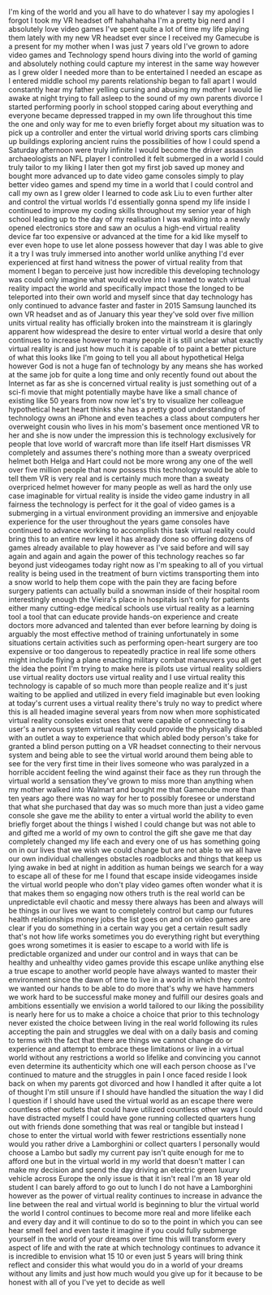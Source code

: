 
I&#39;m king of the world and you all have
to do whatever I say my apologies I
forgot I took my VR headset off
hahahahaha I&#39;m a pretty big nerd and I
absolutely love video games I&#39;ve spent
quite a lot of time my life playing them
lately with my new VR headset ever since
I received my Gamecube is a present for
my mother when I was just 7 years old
I&#39;ve grown to adore video games and
Technology spend hours diving into the
world of gaming and absolutely nothing
could capture my interest in the same
way however as I grew older I needed
more than to be entertained
I needed an escape as I entered middle
school my parents relationship began to
fall apart I would constantly hear my
father yelling cursing and abusing my
mother I would lie awake at night trying
to fall asleep to the sound of my own
parents divorce I started performing
poorly in school stopped caring about
everything and everyone became depressed
trapped in my own life
throughout this time the one and only
way for me to even briefly forget about
my situation was to pick up a controller
and enter the virtual world driving
sports cars climbing up buildings
exploring ancient ruins the
possibilities of how I could spend a
Saturday afternoon were truly infinite I
would become the driver assassin
archaeologists an NFL player I
controlled it felt submerged in a world
I could truly tailor to my liking I
later then got my first job saved up
money and bought more advanced up to
date video game consoles simply to play
better video games and spend my time in
a world that I could control and call my
own as I grew older I learned to code
ask Liu to even further alter and
control the virtual worlds I&#39;d
essentially gonna spend my life inside I
continued to improve my coding skills
throughout my senior year of high school
leading up to the day of my realisation
I was walking into a newly opened
electronics store and saw an oculus a
high-end virtual reality device far too
expensive or advanced at the time for a
kid like myself to ever even hope to use
let alone possess however that day I was
able to give it a try I was truly
immersed into another world unlike
anything I&#39;d ever experienced at first
hand witness the power of virtual
reality from that moment I began to
perceive just how incredible this
developing technology was could only
imagine what would evolve into I wanted
to watch virtual reality impact the
world and specifically impact those the
longed to be teleported into their own
world and myself since that day
technology has only continued to advance
faster and faster in 2015 Samsung
launched its own VR headset and as of
January this year they&#39;ve sold over five
million units virtual reality has
officially broken into the mainstream it
is glaringly apparent how widespread the
desire to enter virtual world
a desire that only continues to increase
however to many people it is still
unclear what exactly virtual reality is
and just how much it is capable of to
paint a better picture of what this
looks like I&#39;m going to tell you all
about hypothetical Helga however God is
not a huge fan of technology by any
means she has worked at the same job for
quite a long time and only recently
found out about the Internet as far as
she is concerned virtual reality is just
something out of a sci-fi movie that
might potentially maybe have like a
small chance of existing like 50 years
from now now let&#39;s try to visualize her
colleague hypothetical heart heart
thinks she has a pretty good
understanding of technology owns an
iPhone and even teaches a class about
computers her overweight cousin who
lives in his mom&#39;s basement once
mentioned VR to her and she is now under
the impression this is technology
exclusively for people that love world
of warcraft more than life itself
Hart dismisses VR completely and assumes
there&#39;s nothing more than a sweaty
overpriced helmet both Helga and Hart
could not be more wrong
any one of the well over five million
people that now possess this technology
would be able to tell them VR is very
real and is certainly much more than a
sweaty overpriced helmet however for
many people as well as hard the only use
case imaginable for virtual reality is
inside the video game industry in all
fairness the technology is perfect for
it the goal of video games is a
submerging in a virtual environment
providing an immersive and enjoyable
experience for the user throughout the
years
game consoles have continued to advance
working to accomplish this task virtual
reality could bring this to an entire
new level it has already done so
offering dozens of games already
available to play however as I&#39;ve said
before and will say again and again and
again the power of this technology
reaches so far beyond just videogames
today right now as I&#39;m speaking to all
of you
virtual reality is being used in the
treatment of burn victims transporting
them into a snow world to help them cope
with the pain they are facing before
surgery patients can actually build a
snowman inside of their hospital room
interestingly enough the Vieira&#39;s place
in hospitals isn&#39;t only for patients
either many cutting-edge medical schools
use virtual reality as a learning tool a
tool that can educate provide hands-on
experience and create doctors more
advanced and talented than ever before
learning by doing is arguably the most
effective method of training
unfortunately in some situations certain
activities such as performing open-heart
surgery are too expensive or too
dangerous to repeatedly practice in real
life some others might include flying a
plane enacting military combat maneuvers
you all get the idea the point I&#39;m
trying to make here is pilots use
virtual reality soldiers use virtual
reality doctors use virtual reality and
I use virtual reality this technology is
capable of so much more than people
realize
and it&#39;s just waiting to be applied and
utilized in every field imaginable but
even looking at today&#39;s current uses a
virtual reality there&#39;s truly no way to
predict where this is all headed imagine
several years from now when more
sophisticated virtual reality consoles
exist ones that were capable of
connecting to a user&#39;s a nervous system
virtual reality could provide the
physically disabled with an outlet a way
to experience that which abled body
person&#39;s take for granted a blind person
putting on a VR headset connecting to
their nervous system and being able to
see the virtual world around them being
able to see for the very first time in
their lives
someone who was paralyzed in a horrible
accident feeling the wind against their
face as they run through the virtual
world a sensation they&#39;ve grown to miss
more than anything when my mother walked
into Walmart and bought me that Gamecube
more than ten years ago there was no way
for her to possibly foresee or
understand that what she purchased that
day was so much more than just a video
game console she gave me the ability to
enter a virtual world the ability to
even briefly forget about the things I
wished I could change but was not able
to and gifted me a world of my own to
control the gift she gave me that day
completely changed my life each and
every one of us has something going on
in our lives that we wish we could
change but are not able to we all have
our own individual challenges obstacles
roadblocks and things that keep us lying
awake in bed at night in addition as
human beings we search for a way to
escape all of these for me I found that
escape inside videogames inside the
virtual world people who don&#39;t play
video games often wonder what it is that
makes them so engaging now others truth
is the real world can be unpredictable
evil chaotic and messy there always has
been and always will be things in our
lives we want to completely control but
camp our futures
health relationships money jobs the list
goes on and on
video games are clear if you do
something in a certain way you get a
certain result sadly that&#39;s not how life
works sometimes you do everything right
but everything goes wrong sometimes it
is easier to escape to a world
with life is predictable organized and
under our control and in ways that can
be healthy and unhealthy video games
provide this escape unlike anything else
a true escape to another world people
have always wanted to master their
environment since the dawn of time to
live in a world in which they control we
wanted our hands to be able to do more
that&#39;s why we have hammers we work hard
to be successful make money and fulfill
our desires goals and ambitions
essentially we envision a world tailored
to our liking the possibility is nearly
here for us to make a choice a choice
that prior to this technology never
existed the choice between living in the
real world following its rules accepting
the pain and struggles we deal with on a
daily basis and coming to terms with the
fact that there are things we cannot
change do or experience and attempt to
embrace these limitations or live in a
virtual world without any restrictions a
world so lifelike and convincing you
cannot even determine its authenticity
which one will each person choose as
I&#39;ve continued to mature and the
struggles in pain I once faced reside I
look back on when my parents got
divorced and how I handled it after
quite a lot of thought I&#39;m still unsure
if I should have handled the situation
the way I did I question if I should
have used the virtual world as an escape
there were countless other outlets that
could have utilized countless other ways
I could have distracted myself I could
have gone running collected quarters
hung out with friends done something
that was real or tangible but instead I
chose to enter the virtual world with
fewer restrictions essentially none
would you rather drive a Lamborghini or
collect quarters I personally would
choose a Lambo but sadly my current pay
isn&#39;t quite enough for me to afford one
but in the virtual world in my world
that doesn&#39;t matter I can make my
decision and spend the day driving an
electric green luxury vehicle across
Europe the only issue is that it isn&#39;t
real I&#39;m an 18 year old student I can
barely afford to go out to lunch I do
not have a Lamborghini however as the
power of virtual reality continues to
increase in advance the line between the
real and virtual world is beginning to
blur the virtual world the world I
control continues to become more real
and more lifelike each and every day and
it will continue to do so to the point
in which you can see hear smell feel and
even taste it imagine if you could fully
submerge yourself in the world of your
dreams over time this will transform
every aspect of life
and with the rate at which technology
continues to advance it is incredible to
envision what 15 10 or even just 5 years
will bring think reflect and consider
this what would you do in a world of
your dreams without any limits and just
how much would you give up for it
because to be honest with all of you
I&#39;ve yet to decide as well
